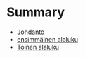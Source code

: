 # Summary

* [Johdanto](README.md)
* [ensimmäinen alaluku](1-alaluku.md)
* [Toinen alaluku](2-alaluku.md)

